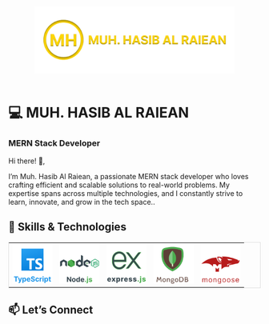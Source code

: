 <div align="center">
  <div>
    <a href="https://github.com/Moh-RAIEAN/">
      <img src="./images/nameLogo.svg" width='400' />
    </a>
  </div>
</div>
<br />

# 💻 MUH. HASIB AL RAIEAN
### MERN Stack Developer
Hi there! 👋,

I’m Muh. Hasib Al Raiean, a passionate MERN stack developer who loves crafting efficient and scalable solutions to real-world problems. My expertise spans across multiple technologies, and I constantly strive to learn, innovate, and grow in the tech space..
## 🔧 Skills & Technologies
<div align="center">
  <table  style='border: 1px solid #ddd; border-collapse: collapse;'>
    <tr>
      <td>
       <img src="./images/TypescriptLogo.svg" width="80" alt="typescript logo"/>
      </td>
      <td>
      <img src="./images/NodeJsLogo.svg" width="80" alt="nodejs logo"/>
      </td>
      <td>
        <img src="./images/ExpressJsLogo.svg" width="80" alt="espressjs logo"/>
      </td>
      <td>
        <img src="./images/mongoDBLogo1.svg" width="80" alt="mongodb logo" />
      </td>
      <td>
        <img src="./images/mongooseLogo1.svg" width="80" alt="mongoose logo" />
      </td>
    </tr>
  </table>
  </div>

## 📫 Let’s Connect
